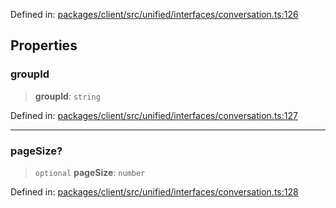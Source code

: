 Defined in: [packages/client/src/unified/interfaces/conversation.ts:126](https://github.com/signalwire/signalwire-js/blob/52fa77b6c8db68f4c99b30b3776f45a4309e15bf/packages/client/src/unified/interfaces/conversation.ts#L126)

## Properties

### groupId

> **groupId**: `string`

Defined in: [packages/client/src/unified/interfaces/conversation.ts:127](https://github.com/signalwire/signalwire-js/blob/52fa77b6c8db68f4c99b30b3776f45a4309e15bf/packages/client/src/unified/interfaces/conversation.ts#L127)

***

### pageSize?

> `optional` **pageSize**: `number`

Defined in: [packages/client/src/unified/interfaces/conversation.ts:128](https://github.com/signalwire/signalwire-js/blob/52fa77b6c8db68f4c99b30b3776f45a4309e15bf/packages/client/src/unified/interfaces/conversation.ts#L128)
